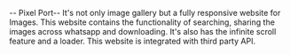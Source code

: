 -- Pixel Port--
It's not only image gallery but a fully responsive website for Images. This website contains the functionality of searching, sharing the images across whatsapp and downloading. It's also has the infinite scroll feature and a loader. This website is integrated with third party API.

